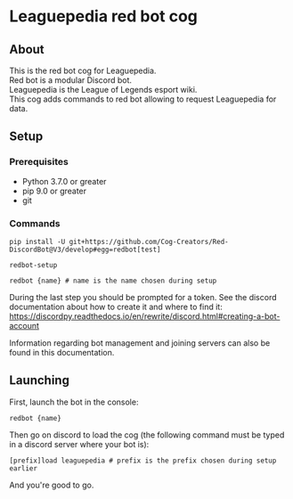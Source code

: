 # Leaguepedia red bot cog

## About

This is the red bot cog for Leaguepedia.  
Red bot is a modular Discord bot.  
Leaguepedia is the League of Legends esport wiki.  
This cog adds commands to red bot allowing to request Leaguepedia for data.

## Setup

### Prerequisites

* Python 3.7.0 or greater
* pip 9.0 or greater
* git

### Commands

```
pip install -U git+https://github.com/Cog-Creators/Red-DiscordBot@V3/develop#egg=redbot[test]

redbot-setup

redbot {name} # name is the name chosen during setup
```

During the last step you should be prompted for a token. See the discord documentation about how to create it and where to find it: https://discordpy.readthedocs.io/en/rewrite/discord.html#creating-a-bot-account  

Information regarding bot management and joining servers can also be found in this documentation.

## Launching

First, launch the bot in the console:
```
redbot {name}
```

Then go on discord to load the cog (the following command must be typed in a discord server where your bot is):
```
[prefix]load leaguepedia # prefix is the prefix chosen during setup earlier
```

And you're good to go.
